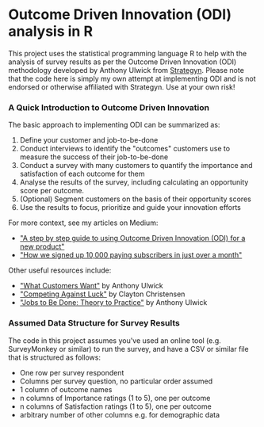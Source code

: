 # Outcome Driven Innovation (ODI) analysis in R

This project uses the statistical programming language R to help with the analysis of survey results as per the Outcome Driven Innovation (ODI) methodology developed by Anthony Ulwick from [Strategyn](https://strategyn.com/). Please note  that the code here is simply my own attempt at implementing ODI and is not endorsed or otherwise affiliated with Strategyn. Use at your own risk!  

### A Quick Introduction to Outcome Driven Innovation
The basic approach to implementing ODI can be summarized as:
1. Define your customer and job-to-be-done
2. Conduct interviews to identify the "outcomes" customers use to measure the success of their job-to-be-done
3. Conduct a survey with many customers to quantify the importance and satisfaction of each outcome for them
4. Analyse the results of the survey, including calculating an opportunity score per outcome. 
5. (Optional) Segment customers on the basis of their opportunity scores
6. Use the results to focus, prioritize and guide your innovation efforts

For more context, see my articles on Medium:
* ["A step by step guide to using Outcome Driven Innovation (ODI) for a new product"](https://medium.com/envato/a-step-by-step-guide-to-using-outcome-driven-innovation-odi-for-a-new-product-ded320f49acb)
* ["How we signed up 10,000 paying subscribers in just over a month"](https://medium.com/made-by-elements/how-we-signed-up-10-000-paying-subscribers-in-just-over-a-month-b7b8a94f0ec6)

Other useful resources include:
* ["What Customers Want"](https://www.amazon.com/What-Customers-Want-Outcome-Driven-Breakthrough/dp/0071408673) by Anthony Ulwick
* ["Competing Against Luck"](https://www.amazon.com.au/Competing-Against-Luck-Innovation-Customer/dp/0062435612) by Clayton Christensen
* ["Jobs to Be Done: Theory to Practice"](https://jobs-to-be-done-book.com/) by Anthony Ulwick

### Assumed Data Structure for Survey Results 
The code in this project assumes you've used an online tool (e.g. SurveyMonkey or similar) to run the survey, and have a CSV or similar file that is structured as follows:
   * One row per survey respondent
   * Columns per survey question, no particular order assumed
   * 1 column of outcome names
   * n columns of Importance ratings (1 to 5), one per outcome
   * n columns of Satisfaction ratings (1 to 5), one per outcome
   * arbitrary number of other columns e.g. for demographic data
   
   
